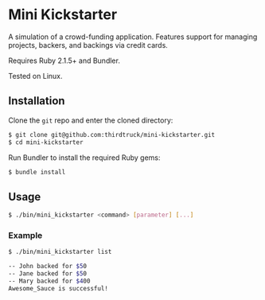 # Mini Kickstarter

A simulation of a crowd-funding application. Features support for managing projects, backers, and backings via credit cards.

Requires Ruby 2.1.5+ and Bundler.

Tested on Linux.

## Installation

Clone the `git` repo and enter the cloned directory:

```sh
$ git clone git@github.com:thirdtruck/mini-kickstarter.git
$ cd mini-kickstarter
```

Run Bundler to install the required Ruby gems:

```sh
$ bundle install
```

## Usage

```sh
$ ./bin/mini_kickstarter <command> [parameter] [...]
```

### Example

```sh
$ ./bin/mini_kickstarter list

-- John backed for $50
-- Jane backed for $50
-- Mary backed for $400
Awesome_Sauce is successful!
```
